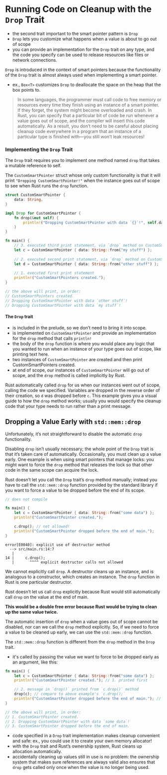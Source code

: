 # Running Code on Cleanup with the `Drop` Trait

- the second trait important to the smart pointer pattern is `Drop`
- `Drop` lets you customize what happens when a value is about to go out of scope
- you can provide an implementation for the `Drop` trait on any type, and the code you specify can be used to release resources like files or network connections.  

`Drop` is introduced in the context of smart pointers because the functionality of the `Drop` trait is almost always used when implementing a smart pointer.  

- ex., `Box<T>` customizes `Drop` to deallocate the space on the heap that the box points to.

> In some languages, the programmer must call code to free memory or resources every time they finish using an instance of a smart pointer. If they forget, the system might become overloaded and crash. In Rust, you can specify that a particular bit of code be run whenever a value goes out of scope, and the compiler will insert this code automatically. As a result, you don’t need to be careful about placing cleanup code everywhere in a program that an instance of a particular type is finished with—you still won’t leak resources!

### Implementing the `Drop` Trait

The `Drop` trait requires you to implement one method named `drop` that takes a mutable reference to self.  

The `CustomSmartPointer` struct whose only custom functionality is that it will print `"Dropping CustomSmartPointer!"` when the instance goes out of scope to see when Rust runs the `drop` function.

```rust
struct CustomSmartPointer {
    data: String,
}

impl Drop for CustomSmartPointer {
    fn drop(&mut self) {
        println!("Dropping CustomSmartPointer with data `{}`!", self.data);
    }
}

fn main() {
    // 3. executed third print statement, via `drop` method on CustomSmartPointer
    let c = CustomSmartPointer { data: String::from("my stuff") };
    
    // 2. executed second print statement, via `drop` method on CustomSmartPointer
    let d = CustomSmartPointer { data: String::from("other stuff") };
    
    // 1. executed first print statement
    println!("CustomSmartPointers created."); 
}

// the above will print, in order:
// CustomSmartPointers created.
// Dropping CustomSmartPointer with data `other stuff`!
// Dropping CustomSmartPointer with data `my stuff`!
```

#### The `Drop` trait 

- is included in the prelude, so we don’t need to bring it into scope. 
- is implemented on `CustomSmartPointer` and provide an implementation for the `drop` method that calls `println!`
- the body of the `drop` function is where you would place any logic that you wanted to run when an instance of your type goes out of scope, like printing text here.
- two instances of `CustomSmartPointer` are created and then print CustomSmartPointers created. 
- at end of scope, our instances of `CustomSmartPointer` will go out of scope, and the `drop` method is called implicitly by Rust.

Rust automatically called `drop` for us when our instances went out of scope, calling the code we specified. Variables are dropped in the reverse order of their creation, so `d` was dropped before `c`. This example gives you a visual guide to how the `drop` method works; usually you would specify the cleanup code that your type needs to run rather than a print message.

## Dropping a Value Early with `std::mem::drop`

Unfortunately, it’s not straightforward to disable the automatic `drop` functionality.  

Disabling `drop` isn’t usually necessary; the whole point of the `Drop` trait is that it’s taken care of automatically. Occasionally, you must clean up a value early. One example is when using smart pointers that manage locks: you might want to force the `drop` method that releases the lock so that other code in the same scope can acquire the lock.  

Rust doesn’t let you call the `Drop` trait’s `drop` method manually; instead you have to call the `std::mem::drop` function provided by the standard library if you want to force a value to be dropped before the end of its scope.  

```rust
// does not compile

fn main() {
    let c = CustomSmartPointer { data: String::from("some data") };
    println!("CustomSmartPointer created.");

    c.drop(); // not allowed!
    println!("CustomSmartPointer dropped before the end of main.");
}
```

```
error[E0040]: explicit use of destructor method
  --> src/main.rs:14:7
   |
14 |     c.drop();
   |       ^^^^ explicit destructor calls not allowed
```

We cannot explicitly call `drop`. A destructor cleans up an instance, and is analogous to a constructor, which creates an instance. The `drop` function in Rust is one particular destructor.  

Rust doesn’t let us call `drop` explicitly because Rust would still automatically call `drop` on the value at the end of main.  

__This would be a double free error because Rust would be trying to clean up the same value twice.__

The automatic insertion of `drop` when a value goes out of scope cannot be disabled, nor can we call the `drop` method explicitly. So, if we need to force a value to be cleaned up early, we can use the `std::mem::drop` function.

The `std::mem::drop` function is different from the `drop` method in the `Drop` trait.  

- it's called by passing the value we want to force to be dropped early as an argument, like this:

```rust
fn main() {
    let c = CustomSmartPointer { data: String::from("some data") };
    println!("CustomSmartPointer created."); // 1. printed first

    // 2. message in `drop()` printed from `c.drop()` method
    drop(c); // compare to above example's `c.drop();`
    println!("CustomSmartPointer dropped before the end of main."); // 3. printed third
}

// the above will print, in order:
// 1. CustomSmartPointer created.
// 2. Dropping CustomSmartPointer with data `some data`!
// 3. CustomSmartPointer dropped before the end of main.
```

- code specified in a `Drop` trait implementation makes cleanup convenient and safe: ex., you could use it to create your own memory allocator! 
- with the `Drop` trait and Rust’s ownership system, Rust cleans up allocation automatically.
- accidentally cleaning up values still in use is no problem: the ownership system that makes sure references are always valid also ensures that `drop` gets called only once when the value is no longer being used.
